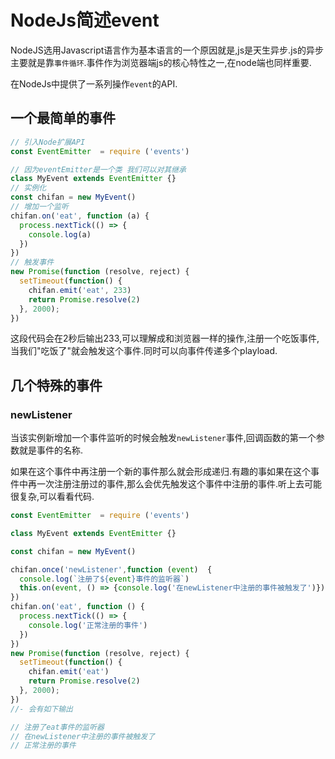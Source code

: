 # NodeJs简述event

NodeJS选用Javascript语言作为基本语言的一个原因就是,js是天生异步.js的异步主要就是靠`事件循环`.事件作为浏览器端js的核心特性之一,在node端也同样重要.

在NodeJs中提供了一系列操作`event`的API.

## 一个最简单的事件

```js
// 引入Node扩展API
const EventEmitter  = require ('events')

// 因为eventEmitter是一个类 我们可以对其继承
class MyEvent extends EventEmitter {}
// 实例化
const chifan = new MyEvent()
// 增加一个监听
chifan.on('eat', function (a) {
  process.nextTick(() => {
    console.log(a)
  })
})
// 触发事件
new Promise(function (resolve, reject) {
  setTimeout(function() {
    chifan.emit('eat', 233)
    return Promise.resolve(2)
  }, 2000);
})
```

这段代码会在2秒后输出233,可以理解成和浏览器一样的操作,注册一个吃饭事件,当我们"吃饭了"就会触发这个事件.同时可以向事件传递多个playload.

## 几个特殊的事件

### newListener

  当该实例新增加一个事件监听的时候会触发`newListener`事件,回调函数的第一个参数就是事件的名称.

  如果在这个事件中再注册一个新的事件那么就会形成递归.有趣的事如果在这个事件中再一次注册注册过的事件,那么会优先触发这个事件中注册的事件.听上去可能很复杂,可以看看代码.

```js
const EventEmitter  = require ('events')

class MyEvent extends EventEmitter {}

const chifan = new MyEvent()

chifan.once('newListener',function (event)  {
  console.log(`注册了${event}事件的监听器`)
  this.on(event, () => {console.log('在newListener中注册的事件被触发了')})
})
chifan.on('eat', function () {
  process.nextTick(() => {
    console.log('正常注册的事件')
  })
})
new Promise(function (resolve, reject) {
  setTimeout(function() {
    chifan.emit('eat')
    return Promise.resolve(2)
  }, 2000);
})
//- 会有如下输出

// 注册了eat事件的监听器
// 在newListener中注册的事件被触发了
// 正常注册的事件
```